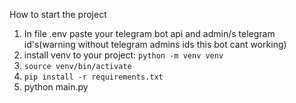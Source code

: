 How to start the project
1. In file .env paste your telegram bot api and admin/s telegram id's(warning without telegram admins ids this bot cant working)
2. install venv to your project: `python -m venv venv`
3. `source venv/bin/activate`
4. `pip install -r requirements.txt`
5. python main.py
